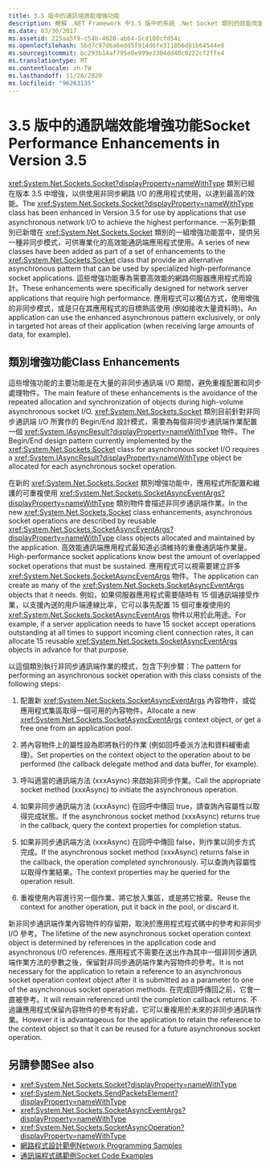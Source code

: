 ```yaml
---
title: 3.5 版中的通訊端效能增強功能
description: 瞭解 .NET Framework 中3.5 版中的系統 .Net Socket 類別的效能改進。
ms.date: 03/30/2017
ms.assetid: 225aa5f9-c54b-4620-ab64-5cd100cfd54c
ms.openlocfilehash: 5bd7c97d6a6edd5f914d6fe3118b6d81b64544e0
ms.sourcegitcommit: bc293b14af795e0e999e3304dd40c0222cf2ffe4
ms.translationtype: MT
ms.contentlocale: zh-TW
ms.lasthandoff: 11/26/2020
ms.locfileid: "96263135"
---
```

# <a name="socket-performance-enhancements-in-version-35"></a><span data-ttu-id="21a1a-103">3.5 版中的通訊端效能增強功能</span><span class="sxs-lookup"><span data-stu-id="21a1a-103">Socket Performance Enhancements in Version 3.5</span></span>

<span data-ttu-id="21a1a-104"><xref:System.Net.Sockets.Socket?displayProperty=nameWithType> 類別已經在版本 3.5 中增強，以供使用非同步網路 I/O 的應用程式使用，以達到最高的效能。</span><span class="sxs-lookup"><span data-stu-id="21a1a-104">The <xref:System.Net.Sockets.Socket?displayProperty=nameWithType> class has been enhanced in Version 3.5 for use by applications that use asynchronous network I/O to achieve the highest performance.</span></span> <span data-ttu-id="21a1a-105">一系列新類別已新增在 <xref:System.Net.Sockets.Socket> 類別的一組增強功能當中，提供另一種非同步模式，可供專業化的高效能通訊端應用程式使用。</span><span class="sxs-lookup"><span data-stu-id="21a1a-105">A series of new classes have been added as part of a set of enhancements to the <xref:System.Net.Sockets.Socket> class that provide an alternative asynchronous pattern that can be used by specialized high-performance socket applications.</span></span> <span data-ttu-id="21a1a-106">這些增強功能專為需要高效能的網路伺服器應用程式而設計。</span><span class="sxs-lookup"><span data-stu-id="21a1a-106">These enhancements were specifically designed for network server applications that require high performance.</span></span> <span data-ttu-id="21a1a-107">應用程式可以獨佔方式，使用增強的非同步模式，或是只在其應用程式的目標熱區使用 (例如接收大量資料時)。</span><span class="sxs-lookup"><span data-stu-id="21a1a-107">An application can use the enhanced asynchronous pattern exclusively, or only in targeted hot areas of their application (when receiving large amounts of data, for example).</span></span>  
  
## <a name="class-enhancements"></a><span data-ttu-id="21a1a-108">類別增強功能</span><span class="sxs-lookup"><span data-stu-id="21a1a-108">Class Enhancements</span></span>  

 <span data-ttu-id="21a1a-109">這些增強功能的主要功能是在大量的非同步通訊端 I/O 期間，避免重複配置和同步處理物件。</span><span class="sxs-lookup"><span data-stu-id="21a1a-109">The main feature of these enhancements is the avoidance of the repeated allocation and synchronization of objects during high-volume asynchronous socket I/O.</span></span> <span data-ttu-id="21a1a-110"><xref:System.Net.Sockets.Socket> 類別目前針對非同步通訊端 I/O 所實作的 Begin/End 設計模式，需要為每個非同步通訊端作業配置一個 <xref:System.IAsyncResult?displayProperty=nameWithType> 物件。</span><span class="sxs-lookup"><span data-stu-id="21a1a-110">The Begin/End design pattern currently implemented by the <xref:System.Net.Sockets.Socket> class for asynchronous socket I/O requires a <xref:System.IAsyncResult?displayProperty=nameWithType> object be allocated for each asynchronous socket operation.</span></span>  
  
 <span data-ttu-id="21a1a-111">在新的 <xref:System.Net.Sockets.Socket> 類別增強功能中，應用程式所配置和維護的可重複使用 <xref:System.Net.Sockets.SocketAsyncEventArgs?displayProperty=nameWithType> 類別物件會描述非同步通訊端作業。</span><span class="sxs-lookup"><span data-stu-id="21a1a-111">In the new <xref:System.Net.Sockets.Socket> class enhancements, asynchronous socket operations are described by reusable <xref:System.Net.Sockets.SocketAsyncEventArgs?displayProperty=nameWithType> class objects allocated and maintained by the application.</span></span> <span data-ttu-id="21a1a-112">高效能通訊端應用程式最知道必須維持的重疊通訊端作業量。</span><span class="sxs-lookup"><span data-stu-id="21a1a-112">High-performance socket applications know best the amount of overlapped socket operations that must be sustained.</span></span> <span data-ttu-id="21a1a-113">應用程式可以視需要建立許多 <xref:System.Net.Sockets.SocketAsyncEventArgs> 物件。</span><span class="sxs-lookup"><span data-stu-id="21a1a-113">The application can create as many of the <xref:System.Net.Sockets.SocketAsyncEventArgs> objects that it needs.</span></span> <span data-ttu-id="21a1a-114">例如，如果伺服器應用程式需要隨時有 15 個通訊端接受作業，以支援內送的用戶端連線比率，它可以事先配置 15 個可重複使用的 <xref:System.Net.Sockets.SocketAsyncEventArgs> 物件以用於此用途。</span><span class="sxs-lookup"><span data-stu-id="21a1a-114">For example, if a server application needs to have 15 socket accept operations outstanding at all times to support incoming client connection rates, it can allocate 15 reusable <xref:System.Net.Sockets.SocketAsyncEventArgs> objects in advance for that purpose.</span></span>  
  
 <span data-ttu-id="21a1a-115">以這個類別執行非同步通訊端作業的模式，包含下列步驟：</span><span class="sxs-lookup"><span data-stu-id="21a1a-115">The pattern for performing an asynchronous socket operation with this class consists of the following steps:</span></span>  
  
1. <span data-ttu-id="21a1a-116">配置新 <xref:System.Net.Sockets.SocketAsyncEventArgs> 內容物件，或從應用程式集區取得一個可用的內容物件。</span><span class="sxs-lookup"><span data-stu-id="21a1a-116">Allocate a new <xref:System.Net.Sockets.SocketAsyncEventArgs> context object, or get a free one from an application pool.</span></span>  
  
2. <span data-ttu-id="21a1a-117">將內容物件上的屬性設為即將執行的作業 (例如回呼委派方法和資料緩衝處理)。</span><span class="sxs-lookup"><span data-stu-id="21a1a-117">Set properties on the context object to the operation about to be performed (the callback delegate method and data buffer, for example).</span></span>  
  
3. <span data-ttu-id="21a1a-118">呼叫適當的通訊端方法 (xxxAsync) 來啟始非同步作業。</span><span class="sxs-lookup"><span data-stu-id="21a1a-118">Call the appropriate socket method (xxxAsync) to initiate the asynchronous operation.</span></span>  
  
4. <span data-ttu-id="21a1a-119">如果非同步通訊端方法 (xxxAsync) 在回呼中傳回 true，請查詢內容屬性以取得完成狀態。</span><span class="sxs-lookup"><span data-stu-id="21a1a-119">If the asynchronous socket method (xxxAsync) returns true in the callback, query the context properties for completion status.</span></span>  
  
5. <span data-ttu-id="21a1a-120">如果非同步通訊端方法 (xxxAsync) 在回呼中傳回 false，則作業以同步方式完成。</span><span class="sxs-lookup"><span data-stu-id="21a1a-120">If the asynchronous socket method (xxxAsync) returns false in the callback, the operation completed synchronously.</span></span> <span data-ttu-id="21a1a-121">可以查詢內容屬性以取得作業結果。</span><span class="sxs-lookup"><span data-stu-id="21a1a-121">The context properties may be queried for the operation result.</span></span>  
  
6. <span data-ttu-id="21a1a-122">重複使用內容進行另一個作業、將它放入集區，或是將它捨棄。</span><span class="sxs-lookup"><span data-stu-id="21a1a-122">Reuse the context for another operation, put it back in the pool, or discard it.</span></span>  
  
 <span data-ttu-id="21a1a-123">新非同步通訊端作業內容物件的存留期，取決於應用程式程式碼中的參考和非同步 I/O 參考。</span><span class="sxs-lookup"><span data-stu-id="21a1a-123">The lifetime of the new asynchronous socket operation context object is determined by references in the application code and asynchronous I/O references.</span></span> <span data-ttu-id="21a1a-124">應用程式不需要在送出作為其中一個非同步通訊端作業方法的參數之後，保留對非同步通訊端作業內容物件的參考。</span><span class="sxs-lookup"><span data-stu-id="21a1a-124">It is not necessary for the application to retain a reference to an asynchronous socket operation context object after it is submitted as a parameter to one of the asynchronous socket operation methods.</span></span> <span data-ttu-id="21a1a-125">在完成回呼傳回之前，它會一直被參考。</span><span class="sxs-lookup"><span data-stu-id="21a1a-125">It will remain referenced until the completion callback returns.</span></span> <span data-ttu-id="21a1a-126">不過讓應用程式保留內容物件的參考有好處，它可以重複用於未來的非同步通訊端作業。</span><span class="sxs-lookup"><span data-stu-id="21a1a-126">However it is advantageous for the application to retain the reference to the context object so that it can be reused for a future asynchronous socket operation.</span></span>  
  
## <a name="see-also"></a><span data-ttu-id="21a1a-127">另請參閱</span><span class="sxs-lookup"><span data-stu-id="21a1a-127">See also</span></span>

- <xref:System.Net.Sockets.Socket?displayProperty=nameWithType>
- <xref:System.Net.Sockets.SendPacketsElement?displayProperty=nameWithType>
- <xref:System.Net.Sockets.SocketAsyncEventArgs?displayProperty=nameWithType>
- <xref:System.Net.Sockets.SocketAsyncOperation?displayProperty=nameWithType>
- [<span data-ttu-id="21a1a-128">網路程式設計範例</span><span class="sxs-lookup"><span data-stu-id="21a1a-128">Network Programming Samples</span></span>](network-programming-samples.md)
- [<span data-ttu-id="21a1a-129">通訊端程式碼範例</span><span class="sxs-lookup"><span data-stu-id="21a1a-129">Socket Code Examples</span></span>](socket-code-examples.md)
